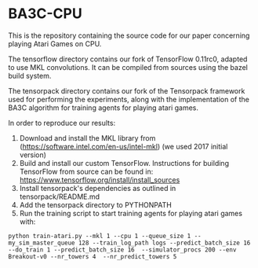 # BA3C-CPU

This is the repository containing the source code for our paper concerning playing Atari Games on CPU.

The tensorflow directory contains our fork of TensorFlow 0.11rc0, adapted to use MKL convolutions. It can be compiled from sources using the bazel build system.

The tensorpack directory contains our fork of the Tensorpack framework used for performing the experiments, along with the implementation of the BA3C algorithm for training agents for playing atari games.

In order to reproduce our results:

1. Download and install the MKL library from (https://software.intel.com/en-us/intel-mkl) (we used 2017 initial version)
2. Build and install our custom TensorFlow. Instructions for building TensorFlow from source can be found in: https://www.tensorflow.org/install/install_sources
3. Install tensorpack's dependencies as outlined in tensorpack/README.md
4. Add the tensorpack directory to PYTHONPATH
5. Run the training script to start training agents for playing atari games with:
```
python train-atari.py --mkl 1 --cpu 1 --queue_size 1 --my_sim_master_queue 128 --train_log_path logs --predict_batch_size 16 --do_train 1 --predict_batch_size 16  --simulator_procs 200 --env Breakout-v0 --nr_towers 4  --nr_predict_towers 5
```


